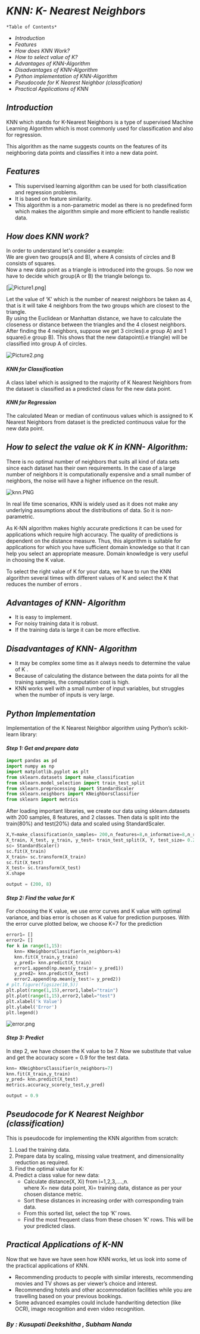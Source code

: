 # *KNN: K- Nearest Neighbors* 

`*Table of Contents*`

* _*Introduction*_
* _*Features*_
* _*How does KNN Work?*_
* _*How to select value of K?*_
* _*Advantages of KNN-Algorithm*_
* _*Disadvantages of KNN-Algorithm*_
* _*Python implementation of KNN-Algorithm*_
* _*Pseudocode for K Nearest Neighbor (classification)*_
* _*Practical Applications of KNN*_

## *Introduction*
KNN which stands for K-Nearest Neighbors is a type of supervised Machine Learning Algorithm which is most commonly used for classification and also for regression.  

This algorithm as the name suggests counts on the features of its neighboring data points and classifies it into a new data point. 

## *Features*
* This supervised learning algorithm can be used for both classification and regression problems. 
* It is based on feature similarity.
* This algorithm is a non-parametric model as there is no predefined form which makes the algorithm simple and more efficient to handle realistic data.

## *How does KNN work?*
In order to understand let's consider a example:  
We are given two groups(A and B), where A consists of circles and B consists of squares.  
Now a new data point as a triangle is introduced into the groups. So now we have to decide which group(A or B) the triangle belongs to.

[![Picture1.png](https://github.com/DeekshithaKusupati/Intern-Work/blob/main/int-ml-3/KNN/Picture1.png)]

Let the value of ‘K’ which is the number of nearest neighbors be taken as 4, that is it will take 4 neighbors from the two groups which are closest to the triangle.  
By using the Euclidean or Manhattan distance, we have to calculate the closeness or distance between the triangles and the 4 closest neighbors. 
After finding the 4 neighbors, suppose we get 3 circles(i.e group A) and 1 square(i.e group B). This shows that the new datapoint(i.e triangle) will be classified into group A of circles. 

![Picture2.png](attachment:Picture2.png)

#### *KNN for Classification*
A class label which is assigned to the majority of K Nearest Neighbors from the dataset is classified as a predicted class for the new data point.
#### *KNN for Regression*
The calculated Mean or median of continuous values which is  assigned to K Nearest Neighbors from dataset is the predicted continuous value for the new data point.

## *How to select the value ok K in KNN- Algorithm:*
There is no optimal number of neighbors that suits all kind of data sets since each dataset has their own requirements. In the case of a large number of neighbors it is computationally expensive and a small number of neighbors, the noise will have a higher influence on the result.

![knn.PNG](attachment:knn.PNG)

In real life time scenarios, KNN is widely used as it does not make any underlying assumptions about the distributions of data. So it is non-parametric.

As K-NN algorithm makes highly accurate predictions it can be used for applications which require high accuracy. The quality of predictions is dependent on the distance measure. Thus, this algorithm is suitable for applications for which you have sufficient domain knowledge so that it can help you select an appropriate measure. Domain knowledge is very useful in choosing the K value.

To select the right value of K for your data, we have to run the KNN algorithm several times with different values of K and select the K that reduces the number of errors .

## *Advantages of KNN- Algorithm* 
* It is easy to implement.
* For noisy training data it is robust.
* If the training data is large it can be more effective.

## *Disadvantages of KNN- Algorithm* 
* It may be complex some time as it always needs to determine the value of K .
* Because of calculating the distance between the data points for all the training samples, the computation cost is high.
* KNN works well with a small number of input variables, but struggles when the number of inputs is very large.

## *Python Implementation*
Implementation of the K Nearest Neighbor algorithm using Python’s scikit-learn library:
#### *Step 1: Get and prepare data*
```python
import pandas as pd
import numpy as np
import matplotlib.pyplot as plt
from sklearn.datasets import make_classification
from sklearn.model_selection import train_test_split
from sklearn.preprocessing import StandardScaler
from sklearn.neighbors import KNeighborsClassifier 
from sklearn import metrics   
```
After loading important libraries, we create our data using sklearn.datasets with 200 samples, 8 features, and 2 classes. Then data is split into the train(80%) and test(20%) data and scaled using StandardScaler.
```python
X,Y=make_classification(n_samples= 200,n_features=8,n_informative=8,n_redundant=0,n_repeated=0,n_classes=2,random_state=14)
X_train, X_test, y_train, y_test= train_test_split(X, Y, test_size= 0.2,random_state=32)
sc= StandardScaler()
sc.fit(X_train)
X_train= sc.transform(X_train)
sc.fit(X_test)
X_test= sc.transform(X_test)
X.shape
```
```python
output = (200, 8)
 ```
 #### *Step 2: Find the value for K*
 For choosing the K value, we use error curves and K value with optimal variance, and bias error is chosen as K value for prediction purposes. With the error curve plotted below, we choose K=7 for the prediction
 ```python
error1= []
error2= []
for k in range(1,15):
    knn= KNeighborsClassifier(n_neighbors=k)
    knn.fit(X_train,y_train)
    y_pred1= knn.predict(X_train)
    error1.append(np.mean(y_train!= y_pred1))
    y_pred2= knn.predict(X_test)
    error2.append(np.mean(y_test!= y_pred2))
# plt.figure(figsize(10,5))
plt.plot(range(1,15),error1,label="train")
plt.plot(range(1,15),error2,label="test")
plt.xlabel('k Value')
plt.ylabel('Error')
plt.legend()
```

![error.png](attachment:error.png)

#### *Step 3: Predict*
In step 2, we have chosen the K value to be 7. Now we substitute that value and get the accuracy score = 0.9 for the test data.
```python
knn= KNeighborsClassifier(n_neighbors=7)
knn.fit(X_train,y_train)
y_pred= knn.predict(X_test)
metrics.accuracy_score(y_test,y_pred)
```
```python
output = 0.9
```
## *Pseudocode for K Nearest Neighbor (classification)* 
This is pseudocode for implementing the KNN algorithm from scratch:

1. Load the training data.
2. Prepare data by scaling, missing value treatment, and dimensionality reduction as required.
3. Find the optimal value for K:
4. Predict a class value for new data:
    * Calculate distance(X, Xi) from i=1,2,3,….,n.  
      where X= new data point, Xi= training data, distance as per your chosen distance metric.
    * Sort these distances in increasing order with corresponding train data.
    * From this sorted list, select the top ‘K’ rows.
    * Find the most frequent class from these chosen ‘K’ rows. This will be your predicted class.
   
## *Practical Applications of K-NN*
Now that we have we have seen how KNN works, let us look into some of the practical applications of KNN.

* Recommending products to people with similar interests, recommending movies and TV shows as per viewer’s choice and interest.
* Recommending hotels and other accommodation facilities while you are travelling based on your previous bookings.
* Some advanced examples could include handwriting detection (like OCR), image recognition and even video recognition.

### *By : Kusupati Deekshitha , Subham Nanda*
 
  
